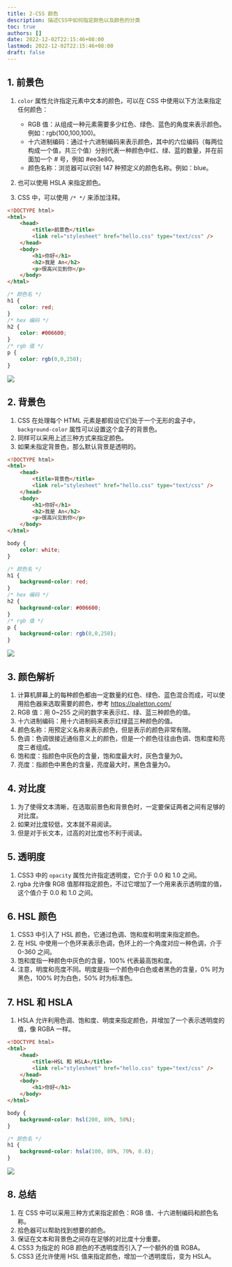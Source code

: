 ```yaml
---
title: 2-CSS 颜色
description: 描述CSS中如何指定颜色以及颜色的分类
toc: true
authors: []
date: 2022-12-02T22:15:46+08:00
lastmod: 2022-12-02T22:15:46+08:00
draft: false
---
```


## 1. 前景色

1. `color` 属性允许指定元素中文本的颜色，可以在 CSS 中使用以下方法来指定任何颜色：

    * RGB 值：从组成一种元素需要多少红色、绿色、蓝色的角度来表示颜色。例如：rgb(100,100,100)。
    * 十六进制编码：通过十六进制编码来表示颜色，其中的六位编码（每两位构成一个值，共三个值）分别代表一种颜色中红、绿、蓝的数量，并在前面加一个 # 号，例如 #ee3e80。
    * 颜色名称：浏览器可以识别 147 种预定义的颜色名称。例如：blue。

2. 也可以使用 HSLA 来指定颜色。
3. CSS 中，可以使用 `/* */` 来添加注释。

```html
<!DOCTYPE html>
<html>
    <head>
        <title>前景色</title>
        <link rel="stylesheet" href="hello.css" type="text/css" />
    </head>
    <body>
        <h1>你好</h1>
        <h2>我是 An</h2>
        <p>很高兴见到你</p>
    </body>
</html>
```

```css
/* 颜色名 */
h1 {
    color: red;
}
/* hex 编码 */
h2 {
    color: #006600;
}
/* rgb 值 */
p {
    color: rgb(0,0,250);
}
```


![](https://animg.oss-cn-shanghai.aliyuncs.com/2022/12/02/20221202221659.png)


## 2. 背景色

1. CSS 在处理每个 HTML 元素是都假设它们处于一个无形的盒子中，`background-color` 属性可以设置这个盒子的背景色。
2. 同样可以采用上述三种方式来指定颜色。
3. 如果未指定背景色，那么默认背景是透明的。


```html
<!DOCTYPE html>
<html>
    <head>
        <title>背景色</title>
        <link rel="stylesheet" href="hello.css" type="text/css" />
    </head>
    <body>
        <h1>你好</h1>
        <h2>我是 An</h2>
        <p>很高兴见到你</p>
    </body>
</html>
```

```css
body {
    color: white;
}

/* 颜色名 */
h1 {
    background-color: red;
}
/* hex 编码 */
h2 {
    background-color: #006600;
}
/* rgb 值 */
p {
    background-color: rgb(0,0,250);
}
```


![](https://animg.oss-cn-shanghai.aliyuncs.com/2022/12/02/20221202222025.png)


## 3. 颜色解析

1. 计算机屏幕上的每种颜色都由一定数量的红色、绿色、蓝色混合而成，可以使用拾色器来选取需要的颜色，参考 https://paletton.com/
2. RGB 值：用 0~255 之间的数字来表示红、绿、蓝三种颜色的值。
3. 十六进制编码：用十六进制码来表示红绿蓝三种颜色的值。
4. 颜色名称：用预定义名称来表示颜色，但是表示的颜色非常有限。
5. 色调：色调很接近通俗意义上的颜色，但是一个颜色往往由色调、饱和度和亮度三者组成。
6. 饱和度：指颜色中灰色的含量，饱和度最大时，灰色含量为0。
7. 亮度：指颜色中黑色的含量，亮度最大时，黑色含量为0。

## 4. 对比度

1. 为了使得文本清晰，在选取前景色和背景色时，一定要保证两者之间有足够的对比度。
2. 如果对比度较低，文本就不易阅读。
3. 但是对于长文本，过高的对比度也不利于阅读。


## 5. 透明度

1. CSS3 中的 `opacity` 属性允许指定透明度，它介于 0.0 和 1.0 之间。
2. rgba 允许像 RGB 值那样指定颜色，不过它增加了一个用来表示透明度的值，这个值介于 0.0 和 1.0 之间。

## 6. HSL 颜色

1. CSS3 中引入了 HSL 颜色，它通过色调、饱和度和明度来指定颜色。
2. 在 HSL 中使用一个色环来表示色调，色环上的一个角度对应一种色调，介于 0-360 之间。
3. 饱和度指一种颜色中灰色的含量，100% 代表最高饱和度。
4. 注意，明度和亮度不同。明度是指一个颜色中白色或者黑色的含量，0% 时为黑色，100% 时为白色，50% 时为标准色。

## 7. HSL 和 HSLA

1. HSLA 允许利用色调、饱和度、明度来指定颜色，并增加了一个表示透明度的值，像 RGBA 一样。

```html
<!DOCTYPE html>
<html>
    <head>
        <title>HSL 和 HSLA</title>
        <link rel="stylesheet" href="hello.css" type="text/css" />
    </head>
    <body>
        <h1>你好</h1>
    </body>
</html>
```

```css
body {
    background-color: hsl(200, 80%, 50%);
}

/* 颜色名 */
h1 {
    background-color: hsla(100, 80%, 70%, 0.8);
}

```

![](https://animg.oss-cn-shanghai.aliyuncs.com/2022/12/02/20221202230848.png)

## 8. 总结

1. 在 CSS 中可以采用三种方式来指定颜色：RGB 值、十六进制编码和颜色名称。
2. 拾色器可以帮助找到想要的颜色。
3. 保证在文本和背景色之间存在足够的对比度十分重要。
4. CSS3 为指定的 RGB 颜色的不透明度而引入了一个额外的值 RGBA。
5. CSS3 还允许使用 HSL 值来指定颜色，增加一个透明度后，变为 HSLA。